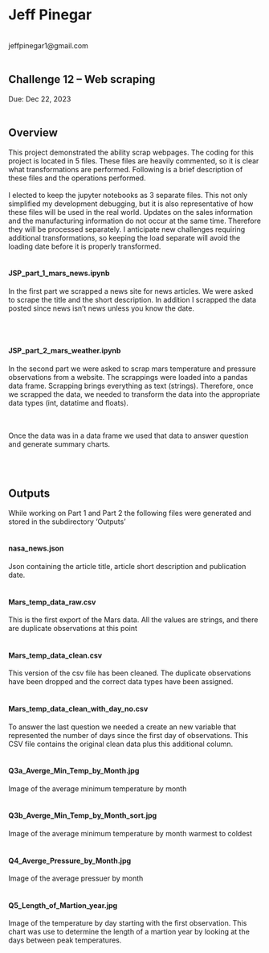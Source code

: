 <h1>Jeff Pinegar</h1><br>
jeffpinegar1@gmail.com<br>
<br>
<h2>Challenge 12 – Web scraping </h2>
Due: Dec 22, 2023
<br>
<br>
<h2>Overview</h2>
This project demonstrated the ability scrap webpages.  
The coding for this project is located in 5 files. These files are heavily commented, so it is clear what 
transformations are performed. Following is a brief description of these files and the operations performed.
<br><br>
I elected to keep the jupyter notebooks as 3 separate files. This not only simplified my development debugging, but it
is also representative of how these files will be used in the real world. Updates on the sales information and the
manufacturing information do not occur at the same time. Therefore they will be processed separately. I anticipate new 
challenges requiring additional transformations, so keeping the load separate will avoid the loading date before it is 
properly transformed.
<br>
<br>
<h4>JSP_part_1_mars_news.ipynb</h4>
In the first part we scrapped a news site for news articles.  We were asked to scrape the title and the short description.  In addition I scrapped the data posted since news isn’t news unless you know the date.

<br><br>
<h4>JSP_part_2_mars_weather.ipynb</h4>
In the second part we were asked to scrap mars temperature and pressure observations from a website.  The scrappings were loaded into a pandas data frame.  Scrapping brings everything as text (strings).  Therefore, once we scrapped the data, we needed to transform the data into the appropriate data types (int, datatime and floats).

<br><br>
Once the data was in a data frame we used that data to answer question and generate summary charts.

<br><br>
<h2>Outputs</h2>
 While working on Part 1 and Part 2 the following files were generated and stored in the subdirectory ‘Outputs’
<br><br>

<h4>nasa_news.json</h4>
Json containing the article title, article short description and publication date.
<br><br>

<h4>Mars_temp_data_raw.csv</h4>
This is the first export of the Mars data.  All the values are strings, and there are duplicate observations at this point
<br><br>

<h4>Mars_temp_data_clean.csv</h4>
This version of the csv file has been cleaned.  The duplicate observations have been dropped and the correct data types have been assigned.
<br><br>

<h4>Mars_temp_data_clean_with_day_no.csv</h4>
To answer the last question we needed a create an new variable that represented the number of days since the first day of observations.  This CSV file contains the original clean data plus this additional column.
<br><br>

<h4>Q3a_Averge_Min_Temp_by_Month.jpg</h4>
Image of the average minimum temperature by month
<br><br>

<h4>Q3b_Averge_Min_Temp_by_Month_sort.jpg </h4>
Image of the average minimum temperature by month warmest to coldest
<br><br>

<h4>Q4_Averge_Pressure_by_Month.jpg </h4>
Image of the average pressuer by month
<br><br>

<h4>Q5_Length_of_Martion_year.jpg</h4>
Image of the temperature by day starting with the first observation.  This chart was use to determine the length of a martion year by looking at the days between peak temperatures.
<br><br>

